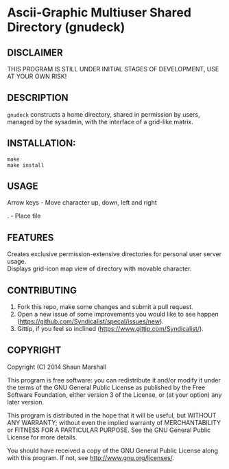 Ascii-Graphic Multiuser Shared Directory (gnudeck)
==================================================

DISCLAIMER
----------

THIS PROGRAM IS STILL UNDER INITIAL STAGES OF DEVELOPMENT, USE AT YOUR OWN RISK!


DESCRIPTION
-----------

`gnudeck` constructs a home directory, shared in permission by users, managed by the sysadmin, with the interface of a grid-like matrix.


INSTALLATION:
-------------

`make`  
`make install`


USAGE
-----

Arrow keys - Move character up, down, left and right  
  
. - Place tile


FEATURES
--------

Creates exclusive permission-extensive directories for personal user server usage.  
Displays grid-icon map view of directory with movable character.


CONTRIBUTING
------------

1. Fork this repo, make some changes and submit a pull request.
2. Open a new issue of some improvements you would like to see happen (<https://github.com/Syndicalist/specal/issues/new>).
3. Gittip, if you feel so inclined (<https://www.gittip.com/Syndicalist/>).


COPYRIGHT
---------

Copyright (C) 2014 Shaun Marshall

This program is free software: you can redistribute it and/or modify
it under the terms of the GNU General Public License as published by
the Free Software Foundation, either version 3 of the License, or
(at your option) any later version.

This program is distributed in the hope that it will be useful,
but WITHOUT ANY WARRANTY; without even the implied warranty of
MERCHANTABILITY or FITNESS FOR A PARTICULAR PURPOSE.  See the
GNU General Public License for more details.

You should have received a copy of the GNU General Public License
along with this program.  If not, see <http://www.gnu.org/licenses/>.
